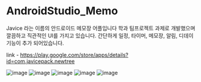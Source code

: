 # AndroidStudio_Memo

Javice 라는 이름의 안드로이드 메모장 어플입니다
학과 팀프로젝트 과제로 개발했으며 깔끔하고 직관적인 UI를 가지고 있습니다.
간단하게 일정, 타이머, 메모장, 알림, 디데이 기능이 추가 되어있습니다.

link - https://play.google.com/store/apps/details?id=com.javicepack.newtree


![image](https://github.com/gks970113-woo/AndroidStudio_Memo/assets/81940197/de3874e6-7b39-48d7-8255-fd432ffac053)
![image](https://github.com/gks970113-woo/AndroidStudio_Memo/assets/81940197/c40ef429-3372-4ad4-8cca-df5cd45eea13)
![image](https://github.com/gks970113-woo/AndroidStudio_Memo/assets/81940197/b4ec32bc-a3bb-4852-9402-413293f9a19a)
![image](https://github.com/gks970113-woo/AndroidStudio_Memo/assets/81940197/8500929d-99a1-46f8-a4f1-67e3a421054d)
![image](https://github.com/gks970113-woo/AndroidStudio_Memo/assets/81940197/2a6ea93c-6f4d-4cd8-a067-779b8a3d33d5)
